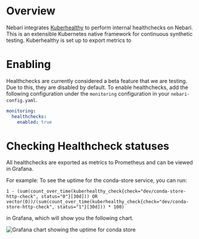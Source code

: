 # Overview

Nebari integrates [Kuberhealthy](https://kuberhealthy.github.io/kuberhealthy/) to perform internal healthchecks on Nebari. This is an extensible Kubernetes native framework for continuous synthetic testing. Kuberhealthy is set up to export metrics to

# Enabling

Healthchecks are currently considered a beta feature that we are testing. Due to this, they are disabled by default. To enable healthchecks, add the following configuration under the `monitoring` configuration in your `nebari-config.yaml`.

```yaml
monitoring:
  healthchecks:
    enabled: true
```

# Checking Healthcheck statuses

All healthchecks are exported as metrics to Prometheus and can be viewed in Grafana.

For example: To see the uptime for the conda-store service, you can run:

`1 - (sum(count_over_time(kuberhealthy_check{check="dev/conda-store-http-check", status="0"}[30d])) OR vector(0))/(sum(count_over_time(kuberhealthy_check{check="dev/conda-store-http-check", status="1"}[30d])) * 100)`

in Grafana, which will show you the following chart.

![Grafana chart showing the uptime for conda store](/img/how-tos/nebari-healthchecks.png)
